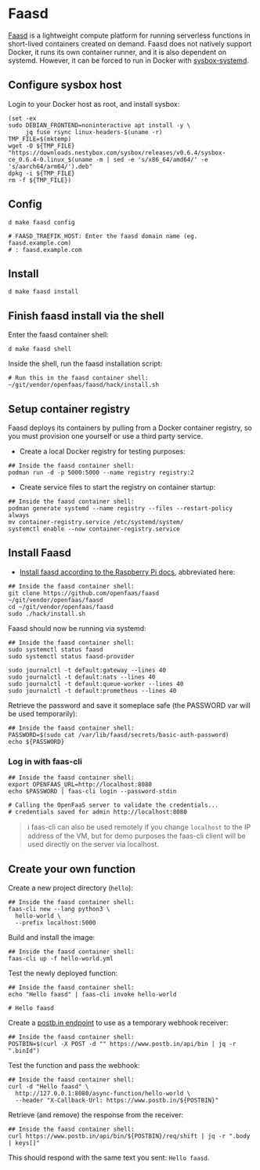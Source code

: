 # Faasd

[Faasd](https://github.com/openfaas/faasd) is a lightweight compute
platform for running serverless functions in short-lived containers
created on demand. Faasd does not natively support Docker, it runs its
own container runner, and it is also dependent on systemd. However, it
can be forced to run in Docker with
[sysbox-systemd](../sysbox-systemd).

## Configure sysbox host

Login to your Docker host as root, and install sysbox:

```
(set -ex
sudo DEBIAN_FRONTEND=noninteractive apt install -y \
     jq fuse rsync linux-headers-$(uname -r)
TMP_FILE=$(mktemp)
wget -O ${TMP_FILE} "https://downloads.nestybox.com/sysbox/releases/v0.6.4/sysbox-ce_0.6.4-0.linux_$(uname -m | sed -e 's/x86_64/amd64/' -e 's/aarch64/arm64/').deb"
dpkg -i ${TMP_FILE}
rm -f ${TMP_FILE})
```

## Config

```
d make faasd config
```

```stdout
# FAASD_TRAEFIK_HOST: Enter the faasd domain name (eg. faasd.example.com)
# : faasd.example.com
```

## Install

```
d make faasd install
```

## Finish faasd install via the shell

Enter the faasd container shell:

```
d make faasd shell
```

Inside the shell, run the faasd installation script:

```
# Run this in the faasd container shell:
~/git/vendor/openfaas/faasd/hack/install.sh 
```

## Setup container registry

Faasd deploys its containers by pulling from a Docker container
registry, so you must provision one yourself or use a third party
service.

 * Create a local Docker registry for testing purposes:
 
```
## Inside the faasd container shell:
podman run -d -p 5000:5000 --name registry registry:2
```

 * Create service files to start the registry on container startup:
 
```
## Inside the faasd container shell:
podman generate systemd --name registry --files --restart-policy always
mv container-registry.service /etc/systemd/system/
systemctl enable --now container-registry.service
```

## Install Faasd

 * [Install faasd according to the Raspberry Pi docs](https://blog.alexellis.io/faasd-for-lightweight-serverless), abbreviated here:
   
```
## Inside the faasd container shell:
git clone https://github.com/openfaas/faasd ~/git/vendor/openfaas/faasd
cd ~/git/vendor/openfaas/faasd
sudo ./hack/install.sh
```
   
Faasd should now be running via systemd:

```
## Inside the faasd container shell:
sudo systemctl status faasd
sudo systemctl status faasd-provider

sudo journalctl -t default:gateway --lines 40
sudo journalctl -t default:nats --lines 40
sudo journalctl -t default:queue-worker --lines 40
sudo journalctl -t default:prometheus --lines 40
```

Retrieve the password and save it someplace safe (the PASSWORD var
will be used temporarily):

```
## Inside the faasd container shell:
PASSWORD=$(sudo cat /var/lib/faasd/secrets/basic-auth-password)
echo ${PASSWORD}
```

### Log in with faas-cli

```
## Inside the faasd container shell:
export OPENFAAS_URL=http://localhost:8080
echo $PASSWORD | faas-cli login --password-stdin

# Calling the OpenFaaS server to validate the credentials...
# credentials saved for admin http://localhost:8080
```

> ℹ️ faas-cli can also be used remotely if you change `localhost` to
> the IP address of the VM, but for demo purposes the faas-cli client
> will be used directly on the server via localhost.

## Create your own function

Create a new project directory (`hello`):

```
## Inside the faasd container shell:
faas-cli new --lang python3 \
  hello-world \
  --prefix localhost:5000
```

Build and install the image:

```
## Inside the faasd container shell:
faas-cli up -f hello-world.yml
```

Test the newly deployed function:

```
## Inside the faasd container shell:
echo "Hello faasd" | faas-cli invoke hello-world

# Hello faasd
```

Create a [postb.in endpoint](https://www.postb.in) to use as a
temporary webhook receiver:

```
## Inside the faasd container shell:
POSTBIN=$(curl -X POST -d "" https://www.postb.in/api/bin | jq -r ".binId")
```

Test the function and pass the webhook:

```
## Inside the faasd container shell:
curl -d "Hello faasd" \
  http://127.0.0.1:8080/async-function/hello-world \
  --header "X-Callback-Url: https://www.postb.in/${POSTBIN}" 
```

Retrieve (and remove) the response from the receiver:

```
## Inside the faasd container shell:
curl https://www.postb.in/api/bin/${POSTBIN}/req/shift | jq -r ".body | keys[]"
```

This should respond with the same text you sent: `Hello faasd`.
